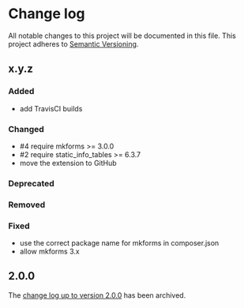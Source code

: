 # Change log

All notable changes to this project will be documented in this file.
This project adheres to [Semantic Versioning](https://semver.org/).

## x.y.z

### Added
- add TravisCI builds

### Changed
- #4 require mkforms >= 3.0.0
- #2 require static_info_tables >= 6.3.7
- move the extension to GitHub

### Deprecated

### Removed

### Fixed
- use the correct package name for mkforms in composer.json
- allow mkforms 3.x

## 2.0.0

The [change log up to version 2.0.0](Documentation/changelog-archive.txt)
has been archived.
